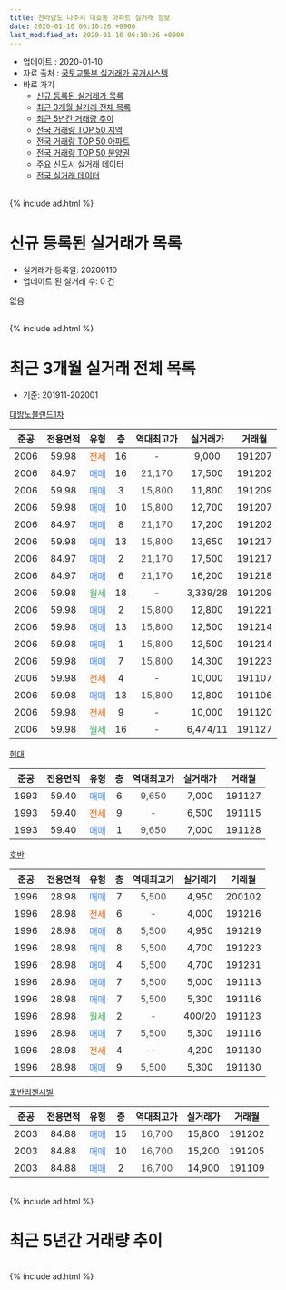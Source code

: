 ```yaml
---
title: 전라남도 나주시 대호동 아파트 실거래 정보
date: 2020-01-10 06:10:26 +0900
last_modified_at: 2020-01-10 06:10:26 +0900
---
```


* 업데이트 : 2020-01-10
* 자료 출처 : [국토교통부 실거래가 공개시스템](http://rt.molit.go.kr)
* 바로 가기
    * [신규 등록된 실거래가 목록](#신규-등록된-실거래가-목록)
    * [최근 3개월 실거래 전체 목록](#최근-3개월-실거래-전체-목록)
    * [최근 5년간 거래량 추이](#최근-5년간-거래량-추이)
    * [전국 거래량 TOP 50 지역](https://inasie.github.io/apt-trade-info/최근-3개월-전국에서-가장-거래가-많이-발생한-지역)
    * [전국 거래량 TOP 50 아파트](https://inasie.github.io/apt-trade-info/최근-3개월-전국에서-가장-거래가-많이-발생한-아파트)
    * [전국 거래량 TOP 50 분양권](https://inasie.github.io/apt-trade-info/최근-3개월-전국에서-가장-거래가-많이-발생한-분양권)
    * [주요 신도시 실거래 데이터](https://inasie.github.io/apt-trade-info/주요-신도시)
    * [전국 실거래 데이터](https://inasie.github.io/apt-trade-info/전국)
<br>
{% include ad.html %}
<br>

# 신규 등록된 실거래가 목록
* 실거래가 등록일: 20200110
* 업데이트 된 실거래 수: 0 건

없음

<br>
{% include ad.html %}
<br>

# 최근 3개월 실거래 전체 목록
* 기준: 201911-202001


[대방노블랜드1차](https://search.naver.com/search.naver?query=%EC%A0%84%EB%9D%BC%EB%82%A8%EB%8F%84+%EB%82%98%EC%A3%BC%EC%8B%9C+%EB%8C%80%ED%98%B8%EB%8F%99+%EB%8C%80%EB%B0%A9%EB%85%B8%EB%B8%94%EB%9E%9C%EB%93%9C1%EC%B0%A8)

|준공|전용면적|유형|층|역대최고가|실거래가|거래월|
|:---:|:---:|:---:|:---:|:---:|:---:|:---:|
|2006|59.98|<span style="color:#ff5a00">전세</span>|16|<span style="color:#444444">-</span>|9,000|191207|
|2006|84.97|<span style="color:#4285f3">매매</span>|16|<span style="color:#444444">21,170</span>|17,500|191202|
|2006|59.98|<span style="color:#4285f3">매매</span>|3|<span style="color:#444444">15,800</span>|11,800|191209|
|2006|59.98|<span style="color:#4285f3">매매</span>|10|<span style="color:#444444">15,800</span>|12,700|191207|
|2006|84.97|<span style="color:#4285f3">매매</span>|8|<span style="color:#444444">21,170</span>|17,200|191202|
|2006|59.98|<span style="color:#4285f3">매매</span>|13|<span style="color:#444444">15,800</span>|13,650|191217|
|2006|84.97|<span style="color:#4285f3">매매</span>|2|<span style="color:#444444">21,170</span>|17,500|191217|
|2006|84.97|<span style="color:#4285f3">매매</span>|6|<span style="color:#444444">21,170</span>|16,200|191218|
|2006|59.98|<span style="color:#34a853">월세</span>|18|<span style="color:#444444">-</span>|3,339/28|191209|
|2006|59.98|<span style="color:#4285f3">매매</span>|2|<span style="color:#444444">15,800</span>|12,800|191221|
|2006|59.98|<span style="color:#4285f3">매매</span>|13|<span style="color:#444444">15,800</span>|12,500|191214|
|2006|59.98|<span style="color:#4285f3">매매</span>|1|<span style="color:#444444">15,800</span>|12,500|191214|
|2006|59.98|<span style="color:#4285f3">매매</span>|7|<span style="color:#444444">15,800</span>|14,300|191223|
|2006|59.98|<span style="color:#ff5a00">전세</span>|4|<span style="color:#444444">-</span>|10,000|191107|
|2006|59.98|<span style="color:#4285f3">매매</span>|13|<span style="color:#444444">15,800</span>|12,800|191106|
|2006|59.98|<span style="color:#ff5a00">전세</span>|9|<span style="color:#444444">-</span>|10,000|191120|
|2006|59.98|<span style="color:#34a853">월세</span>|16|<span style="color:#444444">-</span>|6,474/11|191127|

[현대](https://search.naver.com/search.naver?query=%EC%A0%84%EB%9D%BC%EB%82%A8%EB%8F%84+%EB%82%98%EC%A3%BC%EC%8B%9C+%EB%8C%80%ED%98%B8%EB%8F%99+%ED%98%84%EB%8C%80)

|준공|전용면적|유형|층|역대최고가|실거래가|거래월|
|:---:|:---:|:---:|:---:|:---:|:---:|:---:|
|1993|59.40|<span style="color:#4285f3">매매</span>|6|<span style="color:#444444">9,650</span>|7,000|191127|
|1993|59.40|<span style="color:#ff5a00">전세</span>|9|<span style="color:#444444">-</span>|6,500|191115|
|1993|59.40|<span style="color:#4285f3">매매</span>|1|<span style="color:#444444">9,650</span>|7,000|191128|

[호반](https://search.naver.com/search.naver?query=%EC%A0%84%EB%9D%BC%EB%82%A8%EB%8F%84+%EB%82%98%EC%A3%BC%EC%8B%9C+%EB%8C%80%ED%98%B8%EB%8F%99+%ED%98%B8%EB%B0%98)

|준공|전용면적|유형|층|역대최고가|실거래가|거래월|
|:---:|:---:|:---:|:---:|:---:|:---:|:---:|
|1996|28.98|<span style="color:#4285f3">매매</span>|7|<span style="color:#444444">5,500</span>|4,950|200102|
|1996|28.98|<span style="color:#ff5a00">전세</span>|6|<span style="color:#444444">-</span>|4,000|191216|
|1996|28.98|<span style="color:#4285f3">매매</span>|8|<span style="color:#444444">5,500</span>|4,950|191219|
|1996|28.98|<span style="color:#4285f3">매매</span>|8|<span style="color:#444444">5,500</span>|4,700|191223|
|1996|28.98|<span style="color:#4285f3">매매</span>|4|<span style="color:#444444">5,500</span>|4,700|191231|
|1996|28.98|<span style="color:#4285f3">매매</span>|7|<span style="color:#444444">5,500</span>|5,000|191113|
|1996|28.98|<span style="color:#4285f3">매매</span>|7|<span style="color:#444444">5,500</span>|5,300|191116|
|1996|28.98|<span style="color:#34a853">월세</span>|2|<span style="color:#444444">-</span>|400/20|191123|
|1996|28.98|<span style="color:#4285f3">매매</span>|7|<span style="color:#444444">5,500</span>|5,300|191116|
|1996|28.98|<span style="color:#ff5a00">전세</span>|4|<span style="color:#444444">-</span>|4,200|191130|
|1996|28.98|<span style="color:#4285f3">매매</span>|9|<span style="color:#444444">5,500</span>|5,300|191130|

[호반리젠시빌](https://search.naver.com/search.naver?query=%EC%A0%84%EB%9D%BC%EB%82%A8%EB%8F%84+%EB%82%98%EC%A3%BC%EC%8B%9C+%EB%8C%80%ED%98%B8%EB%8F%99+%ED%98%B8%EB%B0%98%EB%A6%AC%EC%A0%A0%EC%8B%9C%EB%B9%8C)

|준공|전용면적|유형|층|역대최고가|실거래가|거래월|
|:---:|:---:|:---:|:---:|:---:|:---:|:---:|
|2003|84.88|<span style="color:#4285f3">매매</span>|15|<span style="color:#444444">16,700</span>|15,800|191202|
|2003|84.88|<span style="color:#4285f3">매매</span>|10|<span style="color:#444444">16,700</span>|15,200|191205|
|2003|84.88|<span style="color:#4285f3">매매</span>|2|<span style="color:#444444">16,700</span>|14,900|191109|


<br>
{% include ad.html %}
<br>

# 최근 5년간 거래량 추이


<div style="width:100%;">
    <canvas id="deal_progress" height="200"></canvas>
</div>

<script>
new Chart(document.getElementById("deal_progress"), {
    type: 'line',
    data: {
        labels: ['201501','201502','201503','201504','201505','201506','201507','201508','201509','201510','201511','201512','201601','201602','201603','201604','201605','201606','201607','201608','201609','201610','201611','201612','201701','201702','201703','201704','201705','201706','201707','201708','201709','201710','201711','201712','201801','201802','201803','201804','201805','201806','201807','201808','201809','201810','201811','201812','201901','201902','201903','201904','201905','201906','201907','201908','201909','201910','201911','201912','202001'],
        datasets: [{
            label: '매매',
            pointRadius: 1,
            data: [16, 14, 21, 20, 15, 8, 12, 11, 17, 15, 12, 6, 9, 6, 19, 24, 15, 20, 24, 25, 56, 70, 9, 13, 11, 20, 8, 9, 10, 22, 18, 18, 17, 10, 16, 18, 12, 9, 17, 10, 16, 12, 14, 12, 20, 21, 17, 21, 15, 6, 12, 10, 18, 5, 17, 7, 12, 10, 8, 16, 1],
            borderColor: "rgba(255, 201, 14, 1)",
            backgroundColor: "rgba(255, 201, 14, 0.5)",
            fill: false,
            lineTension: 0
        },{
            label: '전월세',
            pointRadius: 1,
            data: [16, 13, 5, 9, 4, 4, 3, 7, 8, 4, 5, 11, 11, 17, 9, 1, 17, 18, 15, 10, 1, 13, 9, 11, 19, 16, 10, 14, 18, 10, 11, 11, 9, 4, 5, 5, 10, 7, 6, 3, 2, 4, 9, 8, 6, 8, 12, 46, 10, 17, 9, 6, 5, 4, 0, 6, 0, 3, 6, 3, 0],
            borderColor: "rgba(0, 141, 185, 1)",
            backgroundColor: "rgba(0, 141, 185, 0.5)",
            fill: false,
            lineTension: 0
        }
        ]
    },
    options: {
        responsive: true,
        title: {
            display: false
        },
        tooltips: {
            mode: 'index',
            intersect: false
        },
        hover: {
            mode: 'nearest',
            intersect: true
        },
        scales: {
            xAxes: [{
                display: true,
                scaleLabel: {
                    display: true,
                    labelString: '년/월'
                }
            }],
            yAxes: [{
                display: true,
                ticks: {
                    suggestedMin: 0,
                },
                scaleLabel: {
                    display: true,
                    labelString: '실거래 수'
                }
            }]
        }
    }
});

</script>


<br>
{% include ad.html %}
<br>

